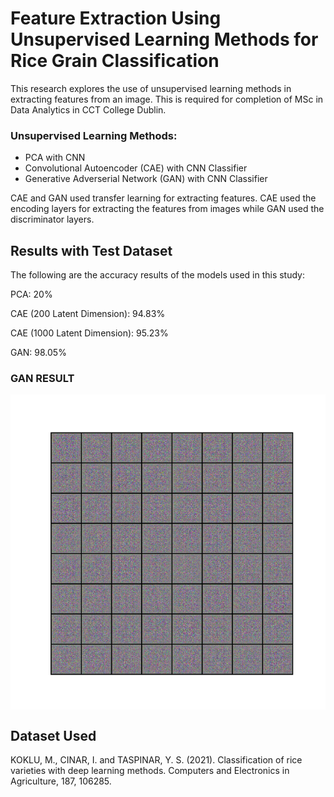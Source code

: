 # Feature Extraction Using Unsupervised Learning Methods for Rice Grain Classification

This research explores the use of unsupervised learning methods in extracting features from an image. This is required for completion of MSc in Data Analytics in CCT College Dublin.

### Unsupervised Learning Methods:
- PCA with CNN
- Convolutional Autoencoder (CAE) with CNN Classifier
- Generative Adverserial Network (GAN) with CNN Classifier

CAE and GAN used transfer learning for extracting features. CAE used the encoding layers for extracting the features from images while GAN used the discriminator layers.

## Results with Test Dataset
The following are the accuracy results of the models used in this study:

PCA: 20%

CAE (200 Latent Dimension): 94.83%

CAE (1000 Latent Dimension): 95.23%

GAN: 98.05%

### GAN RESULT
<img src="generation.gif" width="750" align="center">

## Dataset Used

KOKLU, M., CINAR, I. and TASPINAR, Y. S. (2021). Classification of rice varieties with deep learning methods. Computers and Electronics in Agriculture, 187, 106285.
